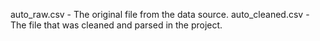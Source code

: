 auto_raw.csv - The original file from the data source.
auto_cleaned.csv - The file that was cleaned and parsed in the project.
